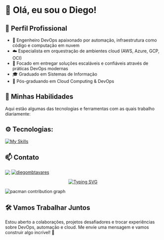 # 👋 Olá, eu sou o Diego!

## 💼 Perfil Profissional

- 🔧 Engenheiro DevOps apaixonado por automação, infraestrutura como código e computação em nuvem
- ☁️ Especialista em orquestração de ambientes cloud (AWS, Azure, GCP, OCI)
- 🚀 Focado em entregar soluções escaláveis e confiáveis através de práticas DevOps modernas
- 🎓 Graduado em Sistemas de Informação
- 🎯 Pós-graduando em Cloud Computing & DevOps

## 🚀 Minhas Habilidades

Aqui estão algumas das tecnologias e ferramentas com as quais trabalho diariamente:

## ⚙️ Tecnologias:
[![My Skills](https://skillicons.dev/icons?i=aws,azure,gcp,terraform,linux,py,docker,git,github,cloudflare,ubuntu)](https://skillicons.dev)

## 📫 Contato
<p style="margin-top: 10px;">
  <a href="mailto:diegotavares.infra@gmail.com" target="_blank"><img align="center" src="https://img.shields.io/badge/Gmail-D14836?style=for-the-badge&logo=gmail&logoColor=white"></a>
  <a href="https://linkedin.com/in/diegombtavares" target="_blank"><img align="center" src="https://img.shields.io/badge/-LinkedIn-%230077B5?style=for-the-badge&logo=linkedin&logoColor=white" alt="diegombtavares" /></a>
</p>

<p align="center">
  <a href="https://git.io/typing-svg">
    <img 
      src="https://readme-typing-svg.demolab.com?font=Fira+Code&pause=1000&color=F1F2ED&width=500&center=true&vCenter=true&size=17&lines=Knowledge+is+boldness;Better+than+yesterday" 
      alt="Typing SVG" 
    />
  </a>
</p>

<picture>
  <source media="(prefers-color-scheme: dark)" srcset="https://raw.githubusercontent.com/Francine02/Francine02/output/pacman-contribution-graph-dark.svg">
  <source media="(prefers-color-scheme: light)" srcset="https://raw.githubusercontent.com/Francine02/Francine02/output/pacman-contribution-graph.svg">
  <img alt="pacman contribution graph" src="https://raw.githubusercontent.com/Francine02/Francine02/output/pacman-contribution-graph.svg">
</picture>


## 🛠️ Vamos Trabalhar Juntos

Estou aberto a colaborações, projetos desafiadores e trocar experiências sobre DevOps, automação e cloud. Me envie uma mensagem e vamos construir algo incrível! 🌟
